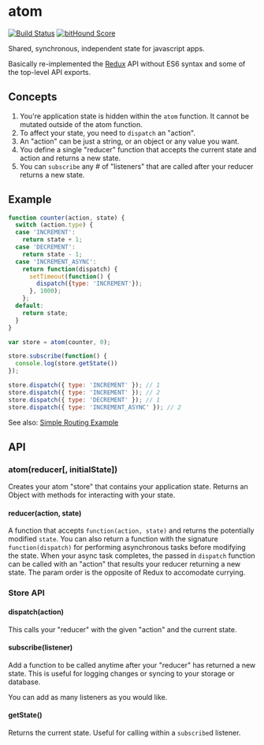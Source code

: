 # atom

[![Build Status](https://travis-ci.org/staydecent/atom.svg?branch=master)](https://travis-ci.org/staydecent/atom) [![bitHound Score](https://www.bithound.io/github/staydecent/atom/badges/score.svg)](https://www.bithound.io/github/staydecent/atom)

Shared, synchronous, independent state for javascript apps.

Basically re-implemented the [Redux](http://gaearon.github.io/redux/) API
without ES6 syntax and some of the top-level API exports.

## Concepts

1. You're application state is hidden within the `atom` function. It cannot be
   mutated outside of the atom function.
2. To affect your state, you need to `dispatch` an "action".
3. An "action" can be just a string, or an object or any value you want.
4. You define a single "reducer" function that accepts the current state and action and returns a new state.
5. You can `subscribe` any # of "listeners" that are called after your reducer returns a new state.

## Example

```javascript
function counter(action, state) {
  switch (action.type) {
  case 'INCREMENT':
    return state + 1;
  case 'DECREMENT':
    return state - 1;
  case 'INCREMENT_ASYNC':
    return function(dispatch) {
      setTimeout(function() {
        dispatch({type: 'INCREMENT'});
      }, 1000);
    };
  default:
    return state;
  }
}

var store = atom(counter, 0);

store.subscribe(function() {
  console.log(store.getState())
});

store.dispatch({ type: 'INCREMENT' }); // 1
store.dispatch({ type: 'INCREMENT' }); // 2
store.dispatch({ type: 'DECREMENT' }); // 1
store.dispatch({ type: 'INCREMENT_ASYNC' }); // 2
```

See also: [Simple Routing
Example](https://github.com/staydecent/atom-routing-example)

## API

### atom(reducer[, initialState])

Creates your atom "store" that contains your application state. Returns an Object with methods for interacting with your state.

#### reducer(action, state)

A function that accepts `function(action, state)` and returns the potentially modified `state`. You can also return a function with the signature `function(dispatch)` for performing asynchronous tasks before modifying the state. When your async task completes, the passed in `dispatch` function can be called with an "action" that results your reducer returning a new state. The param order is the opposite of Redux to accomodate currying.

### Store API

#### dispatch(action)

This calls your "reducer" with the given "action" and the current state.

#### subscribe(listener)

Add a function to be called anytime after your "reducer" has returned a new state. This is useful for logging changes or syncing to your storage or database.

You can add as many listeners as you would like.

#### getState()

Returns the current state. Useful for calling within a `subscribe`d listener.
